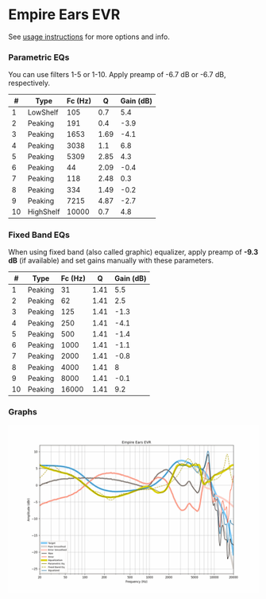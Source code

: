 # Empire Ears EVR
See [usage instructions](https://github.com/jaakkopasanen/AutoEq#usage) for more options and info.

### Parametric EQs
You can use filters 1-5 or 1-10. Apply preamp of -6.7 dB or -6.7 dB, respectively.

|   # | Type      |   Fc (Hz) |    Q |   Gain (dB) |
|-----|-----------|-----------|------|-------------|
|   1 | LowShelf  |       105 | 0.7  |         5.4 |
|   2 | Peaking   |       191 | 0.4  |        -3.9 |
|   3 | Peaking   |      1653 | 1.69 |        -4.1 |
|   4 | Peaking   |      3038 | 1.1  |         6.8 |
|   5 | Peaking   |      5309 | 2.85 |         4.3 |
|   6 | Peaking   |        44 | 2.09 |        -0.4 |
|   7 | Peaking   |       118 | 2.48 |         0.3 |
|   8 | Peaking   |       334 | 1.49 |        -0.2 |
|   9 | Peaking   |      7215 | 4.87 |        -2.7 |
|  10 | HighShelf |     10000 | 0.7  |         4.8 |

### Fixed Band EQs
When using fixed band (also called graphic) equalizer, apply preamp of **-9.3 dB** (if available) and set gains manually with these parameters.

|   # | Type    |   Fc (Hz) |    Q |   Gain (dB) |
|-----|---------|-----------|------|-------------|
|   1 | Peaking |        31 | 1.41 |         5.5 |
|   2 | Peaking |        62 | 1.41 |         2.5 |
|   3 | Peaking |       125 | 1.41 |        -1.3 |
|   4 | Peaking |       250 | 1.41 |        -4.1 |
|   5 | Peaking |       500 | 1.41 |        -1.4 |
|   6 | Peaking |      1000 | 1.41 |        -1.1 |
|   7 | Peaking |      2000 | 1.41 |        -0.8 |
|   8 | Peaking |      4000 | 1.41 |         8   |
|   9 | Peaking |      8000 | 1.41 |        -0.1 |
|  10 | Peaking |     16000 | 1.41 |         9.2 |

### Graphs
![](./Empire%20Ears%20EVR.png)
